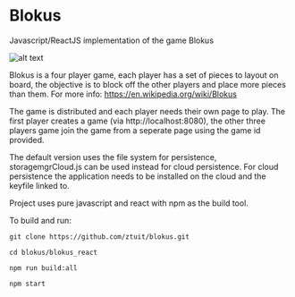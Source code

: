 # Blokus
Javascript/ReactJS implementation of the game Blokus

![alt text](https://github.com/ztuit/blokus/blob/master/blokus.png)


Blokus is a four player game, each player has a set of pieces to layout on board, the objective is to block off the other players and place more pieces than them. For more info: https://en.wikipedia.org/wiki/Blokus

The game is distributed and each player needs their own page to play.  The first player creates a game (via http://localhost:8080), the other three players game join the game from a seperate page using the game id provided. 

The default version uses the file system for persistence, storagemgrCloud.js can be used instead for cloud persistence. For cloud persistence the application needs to be installed on the cloud and the keyfile linked to.

Project uses pure javascript and react with npm as the build tool.

To build and run:

`git clone https://github.com/ztuit/blokus.git`

`cd blokus/blokus_react`

`npm run build:all`

`npm start`
